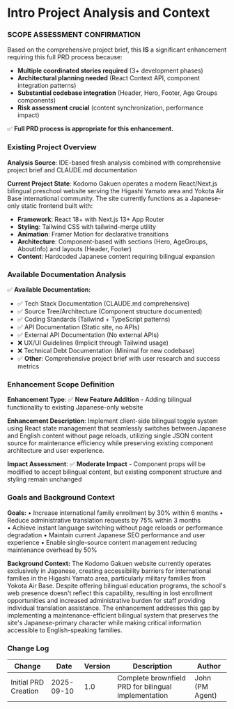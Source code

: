 # Intro Project Analysis and Context

### SCOPE ASSESSMENT CONFIRMATION

Based on the comprehensive project brief, this **IS** a significant enhancement requiring this full PRD process because:

- **Multiple coordinated stories required** (3+ development phases)
- **Architectural planning needed** (React Context API, component integration patterns)
- **Substantial codebase integration** (Header, Hero, Footer, Age Groups components)
- **Risk assessment crucial** (content synchronization, performance impact)

✅ **Full PRD process is appropriate for this enhancement.**

### Existing Project Overview

**Analysis Source**: IDE-based fresh analysis combined with comprehensive project brief and CLAUDE.md documentation

**Current Project State**: 
Kodomo Gakuen operates a modern React/Next.js bilingual preschool website serving the Higashi Yamato area and Yokota Air Base international community. The site currently functions as a Japanese-only static frontend built with:
- **Framework**: React 18+ with Next.js 13+ App Router
- **Styling**: Tailwind CSS with tailwind-merge utility
- **Animation**: Framer Motion for declarative transitions
- **Architecture**: Component-based with sections (Hero, AgeGroups, AboutInfo) and layouts (Header, Footer)
- **Content**: Hardcoded Japanese content requiring bilingual expansion

### Available Documentation Analysis

✅ **Available Documentation:**
- ✅ Tech Stack Documentation (CLAUDE.md comprehensive)
- ✅ Source Tree/Architecture (Component structure documented)
- ✅ Coding Standards (Tailwind + TypeScript patterns)
- ✅ API Documentation (Static site, no APIs)
- ✅ External API Documentation (No external APIs)
- ❌ UX/UI Guidelines (Implicit through Tailwind usage)
- ❌ Technical Debt Documentation (Minimal for new codebase)
- ✅ **Other**: Comprehensive project brief with user research and success metrics

### Enhancement Scope Definition

**Enhancement Type**: ✅ **New Feature Addition** - Adding bilingual functionality to existing Japanese-only website

**Enhancement Description**: 
Implement client-side bilingual toggle system using React state management that seamlessly switches between Japanese and English content without page reloads, utilizing single JSON content source for maintenance efficiency while preserving existing component architecture and user experience.

**Impact Assessment**: ✅ **Moderate Impact** - Component props will be modified to accept bilingual content, but existing component structure and styling remain unchanged

### Goals and Background Context

**Goals:**
• Increase international family enrollment by 30% within 6 months
• Reduce administrative translation requests by 75% within 3 months  
• Achieve instant language switching without page reloads or performance degradation
• Maintain current Japanese SEO performance and user experience
• Enable single-source content management reducing maintenance overhead by 50%

**Background Context:**
The Kodomo Gakuen website currently operates exclusively in Japanese, creating accessibility barriers for international families in the Higashi Yamato area, particularly military families from Yokota Air Base. Despite offering bilingual education programs, the school's web presence doesn't reflect this capability, resulting in lost enrollment opportunities and increased administrative burden for staff providing individual translation assistance. The enhancement addresses this gap by implementing a maintenance-efficient bilingual system that preserves the site's Japanese-primary character while making critical information accessible to English-speaking families.

### Change Log

| Change | Date | Version | Description | Author |
|--------|------|---------|-------------|--------|
| Initial PRD Creation | 2025-09-10 | 1.0 | Complete brownfield PRD for bilingual implementation | John (PM Agent) |
